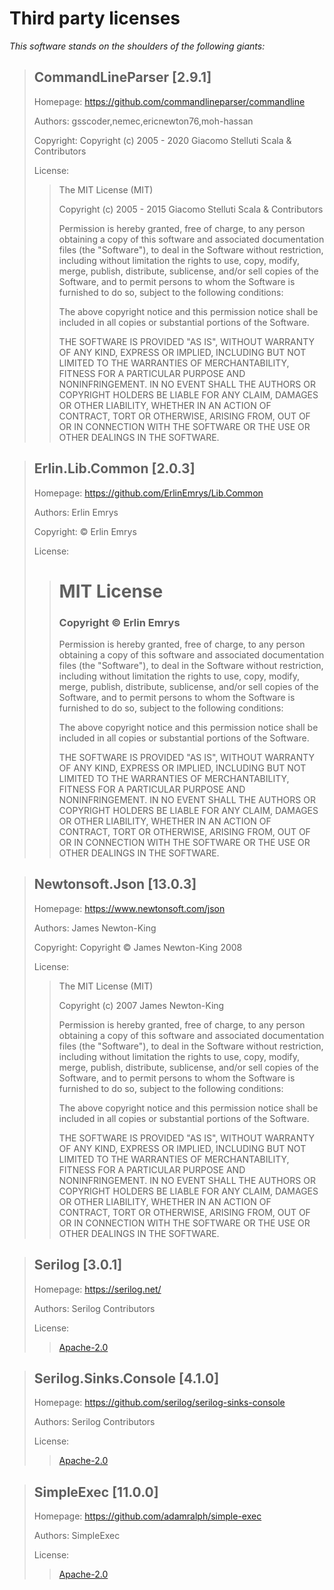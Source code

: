 Third party licenses
====================

*This software stands on the shoulders of the following giants:*


> CommandLineParser [2.9.1]
> -------------------------
>
> Homepage: <https://github.com/commandlineparser/commandline>
>
> Authors: gsscoder,nemec,ericnewton76,moh-hassan
>
> Copyright: Copyright (c) 2005 - 2020 Giacomo Stelluti Scala & Contributors
>
> License:
>> The MIT License (MIT)
>>
>> Copyright (c) 2005 - 2015 Giacomo Stelluti Scala & Contributors
>>
>> Permission is hereby granted, free of charge, to any person obtaining a copy
> > of this software and associated documentation files (the "Software"), to deal
> > in the Software without restriction, including without limitation the rights
> > to use, copy, modify, merge, publish, distribute, sublicense, and/or sell
> > copies of the Software, and to permit persons to whom the Software is
> > furnished to do so, subject to the following conditions:
>>
>> The above copyright notice and this permission notice shall be included in
> > all copies or substantial portions of the Software.
>>
>> THE SOFTWARE IS PROVIDED "AS IS", WITHOUT WARRANTY OF ANY KIND, EXPRESS OR
> > IMPLIED, INCLUDING BUT NOT LIMITED TO THE WARRANTIES OF MERCHANTABILITY,
> > FITNESS FOR A PARTICULAR PURPOSE AND NONINFRINGEMENT. IN NO EVENT SHALL THE
> > AUTHORS OR COPYRIGHT HOLDERS BE LIABLE FOR ANY CLAIM, DAMAGES OR OTHER
> > LIABILITY, WHETHER IN AN ACTION OF CONTRACT, TORT OR OTHERWISE, ARISING FROM,
> > OUT OF OR IN CONNECTION WITH THE SOFTWARE OR THE USE OR OTHER DEALINGS IN
> > THE SOFTWARE.
>>
>

> Erlin.Lib.Common [2.0.3]
> ------------------------
>
> Homepage: <https://github.com/ErlinEmrys/Lib.Common>
>
> Authors: Erlin Emrys
>
> Copyright: © Erlin Emrys
>
> License:
>> # MIT License
>>
>> ### Copyright © Erlin Emrys
>>
>> Permission is hereby granted, free of charge, to any person obtaining a copy
> > of this software and associated documentation files (the "Software"), to deal
> > in the Software without restriction, including without limitation the rights
> > to use, copy, modify, merge, publish, distribute, sublicense, and/or sell
> > copies of the Software, and to permit persons to whom the Software is
> > furnished to do so, subject to the following conditions:
>>
>> The above copyright notice and this permission notice shall be included in all
> > copies or substantial portions of the Software.
>>
>> THE SOFTWARE IS PROVIDED "AS IS", WITHOUT WARRANTY OF ANY KIND, EXPRESS OR
> > IMPLIED, INCLUDING BUT NOT LIMITED TO THE WARRANTIES OF MERCHANTABILITY,
> > FITNESS FOR A PARTICULAR PURPOSE AND NONINFRINGEMENT. IN NO EVENT SHALL THE
> > AUTHORS OR COPYRIGHT HOLDERS BE LIABLE FOR ANY CLAIM, DAMAGES OR OTHER
> > LIABILITY, WHETHER IN AN ACTION OF CONTRACT, TORT OR OTHERWISE, ARISING FROM,
> > OUT OF OR IN CONNECTION WITH THE SOFTWARE OR THE USE OR OTHER DEALINGS IN THE
> > SOFTWARE.
>>
>

> Newtonsoft.Json [13.0.3]
> ------------------------
>
> Homepage: <https://www.newtonsoft.com/json>
>
> Authors: James Newton-King
>
> Copyright: Copyright © James Newton-King 2008
>
> License:
>> The MIT License (MIT)
>>
>> Copyright (c) 2007 James Newton-King
>>
>> Permission is hereby granted, free of charge, to any person obtaining a copy of
> > this software and associated documentation files (the "Software"), to deal in
> > the Software without restriction, including without limitation the rights to
> > use, copy, modify, merge, publish, distribute, sublicense, and/or sell copies of
> > the Software, and to permit persons to whom the Software is furnished to do so,
> > subject to the following conditions:
>>
>> The above copyright notice and this permission notice shall be included in all
> > copies or substantial portions of the Software.
>>
>> THE SOFTWARE IS PROVIDED "AS IS", WITHOUT WARRANTY OF ANY KIND, EXPRESS OR
> > IMPLIED, INCLUDING BUT NOT LIMITED TO THE WARRANTIES OF MERCHANTABILITY, FITNESS
> > FOR A PARTICULAR PURPOSE AND NONINFRINGEMENT. IN NO EVENT SHALL THE AUTHORS OR
> > COPYRIGHT HOLDERS BE LIABLE FOR ANY CLAIM, DAMAGES OR OTHER LIABILITY, WHETHER
> > IN AN ACTION OF CONTRACT, TORT OR OTHERWISE, ARISING FROM, OUT OF OR IN
> > CONNECTION WITH THE SOFTWARE OR THE USE OR OTHER DEALINGS IN THE SOFTWARE.
>>
>

> Serilog [3.0.1]
> ---------------
>
> Homepage: <https://serilog.net/>
>
> Authors: Serilog Contributors
>
> License:
>> [Apache-2.0](https://spdx.org/licenses/Apache-2.0.html)
>

> Serilog.Sinks.Console [4.1.0]
> -----------------------------
>
> Homepage: <https://github.com/serilog/serilog-sinks-console>
>
> Authors: Serilog Contributors
>
> License:
>> [Apache-2.0](https://spdx.org/licenses/Apache-2.0.html)
>

> SimpleExec [11.0.0]
> -------------------
>
> Homepage: <https://github.com/adamralph/simple-exec>
>
> Authors: SimpleExec
>
> License:
>> [Apache-2.0](https://spdx.org/licenses/Apache-2.0.html)
>

